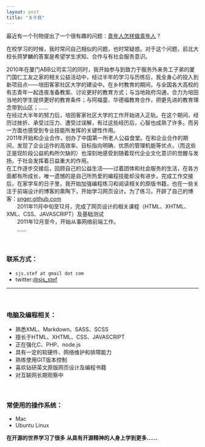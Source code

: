 ```yaml
---
layout: post
title: "关于我"
---
```


最近有一个刊物提出了一个很有趣的问题：<a href="http://www.my1510.cn/article.php?id=68535">青年人怎样做青年人</a>？

在校学习的时候，我时常问自己相似的问题，也时常疑惑。对于这个问题，前北大校长蒋梦麟的答案是希望学生求知、合作与有社会服务意识。

2010年在厦门ABB公司实习的同时，我开始参与到致力于服务外来务工子弟的厦门国仁工友之家的相关公益活动中，经过半年的学习与历练后，我全身心的投入到新项目点——培田客家社区大学的建设中。在乡村教育的期间，与全国各大高校的有志青年一起连夜准备教案、讨论更好的教育方式；与当地政府沟通，合力为培田当地的学生提供更好的教育条件；与阿福童、华德福教育合作，把更先进的教育理念带到山区；……  
在经过大半年的努力后，培田客家社区大学的工作开始进入正轨。在这个期间，经历过挫折、承受过压力、遭受过误解，有过这些经历后，心智也成熟了许多。而另一方面也感受到专业技能所发挥的关键性作用。  
2011年开始和企业合作，创办了中国第一所老人公益食堂。在和企业合作的期间，发现了企业运作的高效率、目标指向明确、优质的管理机能等优点，（而这些正是现阶段公益机构所欠缺的）也深刻地感受到随着现代企业文化意识的觉醒与发扬，于社会发挥着日益重大的作用。  
在工作逐步交接后，回顾自己的公益生活——过着团体和社会服务的生活，在各方面都有所成长，唯一遗憾的是自己所热爱的编程技能却没有进步。完成工作交接后，在家学车的日子里，我开始加强编程练习和阅读相关的原版书籍，也在一些关注于前端设计的博客的熏陶下，开始学习网页设计。为了练习，开辟了自己的博客：<a href="http://snger.github.com/">snger.github.com</a><br />
　　2011年11月中旬至12月，完成了网页设计的相关课程（HTML、XHTML、XML、CSS、JAVASCRIPT）及基础测试  
　　2011年12月至今，开始从事网络前端工作。  
　　……
　　

　　<h3>联系方式：</h3>
<ul>
  <li><code>sjs.stef at gmail dot com</code></li>
  <li>twitter:<a href="https://twitter.com/#!/sjs_stef">@sjs_stef</a></li>
</ul>
<hr />
　　<h3>电脑及编程相关：</h3>
<ul>
  <li>熟悉XML、Markdown、SASS、SCSS</li>
  <li>擅长于HTML、XHTML、CSS、JAVASCRIPT</li>
  <li>正在强化C、PHP、node.js</li>
  <li>具有一定的软硬件、网络维护和排障能力</li>
  <li>熟练使用GIT版本控制</li>
  <li>喜欢钻研英文原版网页设计及编程书籍</li>
  <li>对互联网长期观察中</li>
</ul>
　　<h3>常使用的操作系统：</h3>
<ul>
  <li>Mac</li>
  <li>Ubuntu Linux</li>
</ul>

**在开源的世界学习了很多**  **从具有开源精神的人身上学到更多……**
